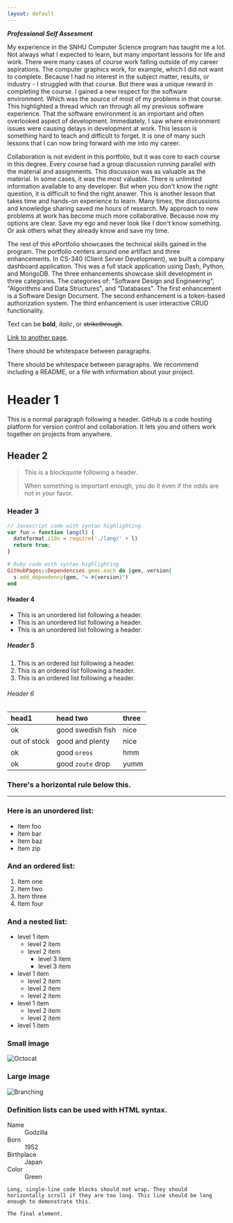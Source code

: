 ```yaml
---
layout: default
---
```



**_Professional Self Assesment_**

My experience in the SNHU Computer Science program has taught me a lot. Not always what I expected to learn, but many important lessons for life and work. There were many cases of course work falling outside of my career aspirations. The computer graphics work, for example, which I did not want to complete. Because I had no interest in the subject matter, results, or industry - I struggled with that course. But there was a unique reward in completing the course. I gained a new respect for the software environment. Which was the source of most of my problems in that course. This highlighted a thread which ran through all my previous software experience. That the software environment is an important and often overlooked aspect of development. Immediately, I saw where environment issues were causing delays in development at work. This lesson is something hard to teach and difficult to forget. It is one of many such lessons that I can now bring forward with me into my career.

 Collaboration is not evident in this portfolio, but it was core to each course in this degree. Every course had a group discussion running parallel with the material and assignments. This discussion was as valuable as the material. In some cases, it was the most valuable. There is unlimited information available to any developer. But when you don't know the right question, it is difficult to find the right answer. This is another lesson that takes time and hands-on experience to learn. Many times, the discussions and knowledge sharing saved me hours of research. My approach to new problems at work has become much more collaborative. Because now my options are clear. Save my ego and never look like I don't know something. Or ask others what they already know and save my time. 

 The rest of this ePortfolio showcases the technical skills gained in the program. The portfolio centers around one artifact and three enhancements. In CS-340 (Client Server Development), we built a company dashboard application. This was a full stack application using Dash, Python, and MongoDB. The three enhancements showcase skill development in three categories. The categories of: "Software Design and Engineering", "Algorithms and Data Structures", and "Databases". The first enhancement is a Software Design Document. The second enhancement is a token-based authorization system. The third enhancement is user interactive CRUD functionality.



Text can be **bold**, _italic_, or ~~strikethrough~~.

[Link to another page](./another-page.html).

There should be whitespace between paragraphs.

There should be whitespace between paragraphs. We recommend including a README, or a file with information about your project.

# Header 1

This is a normal paragraph following a header. GitHub is a code hosting platform for version control and collaboration. It lets you and others work together on projects from anywhere.

## Header 2

> This is a blockquote following a header.
>
> When something is important enough, you do it even if the odds are not in your favor.

### Header 3

```js
// Javascript code with syntax highlighting.
var fun = function lang(l) {
  dateformat.i18n = require('./lang/' + l)
  return true;
}
```

```ruby
# Ruby code with syntax highlighting
GitHubPages::Dependencies.gems.each do |gem, version|
  s.add_dependency(gem, "= #{version}")
end
```

#### Header 4

*   This is an unordered list following a header.
*   This is an unordered list following a header.
*   This is an unordered list following a header.

##### Header 5

1.  This is an ordered list following a header.
2.  This is an ordered list following a header.
3.  This is an ordered list following a header.

###### Header 6

| head1        | head two          | three |
|:-------------|:------------------|:------|
| ok           | good swedish fish | nice  |
| out of stock | good and plenty   | nice  |
| ok           | good `oreos`      | hmm   |
| ok           | good `zoute` drop | yumm  |

### There's a horizontal rule below this.

* * *

### Here is an unordered list:

*   Item foo
*   Item bar
*   Item baz
*   Item zip

### And an ordered list:

1.  Item one
1.  Item two
1.  Item three
1.  Item four

### And a nested list:

- level 1 item
  - level 2 item
  - level 2 item
    - level 3 item
    - level 3 item
- level 1 item
  - level 2 item
  - level 2 item
  - level 2 item
- level 1 item
  - level 2 item
  - level 2 item
- level 1 item

### Small image

![Octocat](https://github.githubassets.com/images/icons/emoji/octocat.png)

### Large image

![Branching](https://guides.github.com/activities/hello-world/branching.png)


### Definition lists can be used with HTML syntax.

<dl>
<dt>Name</dt>
<dd>Godzilla</dd>
<dt>Born</dt>
<dd>1952</dd>
<dt>Birthplace</dt>
<dd>Japan</dd>
<dt>Color</dt>
<dd>Green</dd>
</dl>

```
Long, single-line code blocks should not wrap. They should horizontally scroll if they are too long. This line should be long enough to demonstrate this.
```

```
The final element.
```
